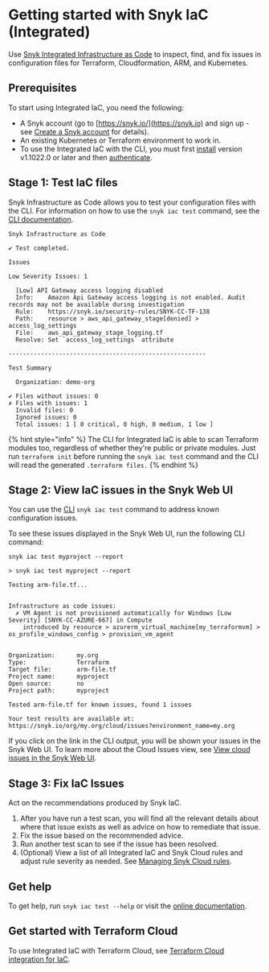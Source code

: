 # Getting started with Snyk IaC (Integrated)

Use [Snyk Integrated Infrastructure as Code](./) to inspect, find, and fix issues in configuration files for Terraform, Cloudformation, ARM, and Kubernetes.

## Prerequisites

To start using Integrated IaC, you need the following:

* A Snyk account (go to [https://snyk.io/](https://snyk.io) and sign up - see [Create a Snyk account](https://docs.snyk.io/getting-started/getting-started-snyk-products) for details).
* An existing Kubernetes or Terraform environment to work in.
* To use the Integrated IaC with the CLI, you must first [install](../../../snyk-cli/install-the-snyk-cli.md) version v1.1022.0 or later and then [authenticate](../../../snyk-cli/commands/auth.md).

## Stage 1: Test IaC files

Snyk Infrastructure as Code allows you to test your configuration files with the CLI. For information on how to use the `snyk iac test` command, see the [CLI documentation](../../../snyk-cli/commands/iac-test.md).

```
Snyk Infrastructure as Code

✔ Test completed.

Issues

Low Severity Issues: 1

  [Low] API Gateway access logging disabled
  Info:    Amazon Api Gateway access logging is not enabled. Audit records may not be available during investigation
  Rule:    https://snyk.io/security-rules/SNYK-CC-TF-138
  Path:    resource > aws_api_gateway_stage[denied] > access_log_settings
  File:    aws_api_gateway_stage_logging.tf
  Resolve: Set `access_log_settings` attribute

-------------------------------------------------------

Test Summary

  Organization: demo-org

✔ Files without issues: 0
✗ Files with issues: 1
  Invalid files: 0
  Ignored issues: 0
  Total issues: 1 [ 0 critical, 0 high, 0 medium, 1 low ]
```

{% hint style="info" %}
The CLI for Integrated IaC is able to scan Terraform modules too, regardless of whether they're public or private modules. Just run `terraform init` before running the `snyk iac test` command and the CLI will read the generated `.terraform files.`&#x20;
{% endhint %}

## Stage 2: View IaC issues in the Snyk Web UI

You can use the [CLI](../../../snyk-cli/) `snyk iac test` command to address known configuration issues.

To see these issues displayed in the Snyk Web UI, run the following CLI command:

`snyk iac test myproject --report`

```
> snyk iac test myproject --report

Testing arm-file.tf...


Infrastructure as code issues:
  ✗ VM Agent is not provisioned automatically for Windows [Low Severity] [SNYK-CC-AZURE-667] in Compute
    introduced by resource > azurerm_virtual_machine[my_terraformvm] > os_profile_windows_config > provision_vm_agent


Organization:      my.org
Type:              Terraform
Target file:       arm-file.tf
Project name:      myproject
Open source:       no
Project path:      myproject

Tested arm-file.tf for known issues, found 1 issues

Your test results are available at: https://snyk.io/org/my.org/cloud/issues?environment_name=my.org
```

If you click on the link in the CLI output, you will be shown your issues in the Snyk Web UI. To learn more about the Cloud Issues view, see [View cloud issues in the Snyk Web UI](../../snyk-cloud/snyk-cloud-issues/view-cloud-issues-in-the-snyk-web-ui.md).

## Stage 3: Fix IaC Issues

Act on the recommendations produced by Snyk IaC.

1. After you have run a test scan, you will find all the relevant details about where that issue exists as well as advice on how to remediate that issue.
2. Fix the issue based on the recommended advice.
3. Run another test scan to see if the issue has been resolved.
4. (Optional) View a list of all Integrated IaC and Snyk Cloud rules and adjust rule severity as needed. See [Managing Snyk Cloud rules](../../snyk-cloud/managing-snyk-cloud-rules.md).

## Get help

To get help, run `snyk iac test --help` or visit the [online documentation](../../../snyk-cli/commands/iac-test.md).

## Get started with Terraform Cloud

To use Integrated IaC with Terraform Cloud, see [Terraform Cloud integration for IaC](https://docs.snyk.io/integrations/ci-cd-integrations/integrating-snyk-with-terraform-cloud).
